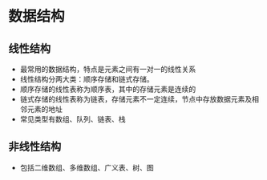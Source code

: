 # 数据结构

## 线性结构

- 最常用的数据结构，特点是元素之间有一对一的线性关系
- 线性结构分两大类：顺序存储和链式存储。
- 顺序存储的线性表称为顺序表，其中的存储元素是连续的
- 链式存储的线性表称为链表，存储元素不一定连续，节点中存放数据元素及相邻元素的地址
- 常见类型有数组、队列、链表、栈

## 非线性结构

- 包括二维数组、多维数组、广义表、树、图